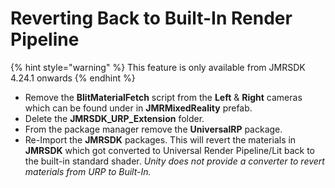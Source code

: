 # Reverting Back to Built-In Render Pipeline

{% hint style="warning" %}
This feature is only available from JMRSDK 4.24.1 onwards
{% endhint %}

* Remove the **BlitMaterialFetch** script from the **Left** & **Right** cameras which can be found under in **JMRMixedReality** prefab.
* Delete the **JMRSDK\_URP\_Extension** folder.
* From the package manager remove the **UniversalRP** package.
* Re-Import the **JMRSDK** packages. This will revert the materials in **JMRSDK** which got converted to Universal Render Pipeline/Lit back to the built-in standard shader. _Unity does not provide a converter to revert materials from URP to Built-In._
